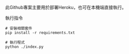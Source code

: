 
此Github專案主要用於部署Heroku，也可在本機端直接執行。

執行指令
```
# 安裝相關套件
pip install -r requirements.txt 

# 執行程式
python ./index.py
```
